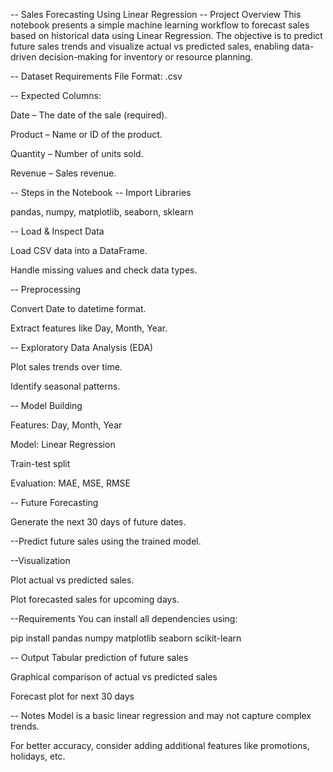 -- Sales Forecasting Using Linear Regression
-- Project Overview
This notebook presents a simple machine learning workflow to forecast sales based on historical data using Linear Regression. The objective is to predict future sales trends and visualize actual vs predicted sales, enabling data-driven decision-making for inventory or resource planning.

-- Dataset Requirements
File Format: .csv

-- Expected Columns:

Date – The date of the sale (required).

Product – Name or ID of the product.

Quantity – Number of units sold.

Revenue – Sales revenue.

-- Steps in the Notebook
-- Import Libraries

pandas, numpy, matplotlib, seaborn, sklearn

-- Load & Inspect Data

Load CSV data into a DataFrame.

Handle missing values and check data types.

-- Preprocessing

Convert Date to datetime format.

Extract features like Day, Month, Year.

-- Exploratory Data Analysis (EDA)

Plot sales trends over time.

Identify seasonal patterns.

-- Model Building

Features: Day, Month, Year

Model: Linear Regression

Train-test split

Evaluation: MAE, MSE, RMSE

-- Future Forecasting

Generate the next 30 days of future dates.

--Predict future sales using the trained model.

--Visualization

Plot actual vs predicted sales.

Plot forecasted sales for upcoming days.

--Requirements
You can install all dependencies using:

pip install pandas numpy matplotlib seaborn scikit-learn

-- Output
Tabular prediction of future sales

Graphical comparison of actual vs predicted sales

Forecast plot for next 30 days

-- Notes
Model is a basic linear regression and may not capture complex trends.

For better accuracy, consider adding additional features like promotions, holidays, etc.

